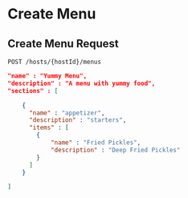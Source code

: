 # Create Menu

## Create Menu Request

```api
POST /hosts/{hostId}/menus
```

```json
"name" : "Yummy Menu",
"description" : "A menu with yummy food",
"sections" : [

    {
      "name" : "appetizer",
      "description" : "starters",
      "items" : [
        {
            "name" : "Fried Pickles",
            "description" : "Deep Fried Pickles"
        }
      ]
    }

]
```
